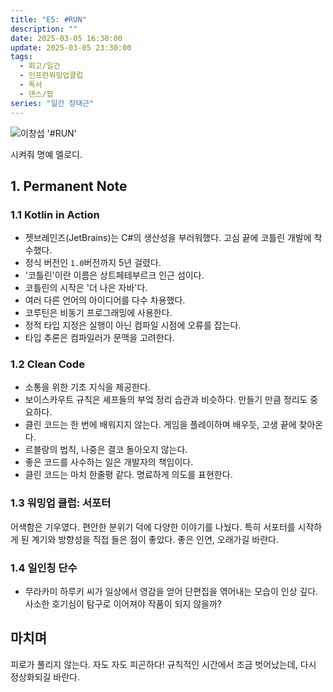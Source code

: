 ```yaml
---
title: "E5: #RUN"
description: ""
date: 2025-03-05 16:30:00
update: 2025-03-05 23:30:00
tags:
  - 회고/일간
  - 인프런워밍업클럽
  - 독서
  - 댄스/팝
series: "일간 장태근"
---
```


![이창섭 '#RUN'](4106536.jpg)

시켜줘 명예 멜로디.

## 1. Permanent Note

### 1.1 Kotlin in Action

- 젯브레인즈(JetBrains)는 C#의 생산성을 부러워했다. 고심 끝에 코틀린 개발에 착수했다.
- 정식 버전인 `1.0`버전까지 5년 걸렸다.
- '코틀린'이란 이름은 상트페테부르크 인근 섬이다.
- 코틀린의 시작은 '더 나은 자바'다.
- 여러 다른 언어의 아이디어를 다수 차용했다.
- 코루틴은 비동기 프로그래밍에 사용한다.
- 정적 타입 지정은 실행이 아닌 컴파일 시점에 오류를 잡는다.
- 타입 추론은 컴파일러가 문맥을 고려한다.

### 1.2 Clean Code

- 소통을 위한 기초 지식을 제공한다.
- 보이스카우트 규칙은 셰프들의 부엌 정리 습관과 비슷하다. 만들기 만큼 정리도 중요하다.
- 클린 코드는 한 번에 배워지지 않는다. 게임을 플레이하며 배우듯, 고생 끝에 찾아온다.
- 르블랑의 법칙, 나중은 결코 돌아오지 않는다.
- 좋은 코드를 사수하는 일은 개발자의 책임이다.
- 클린 코드는 마치 한줄평 같다. 명료하게 의도를 표현한다.

### 1.3 워밍업 클럽: 서포터

어색함은 기우였다. 편안한 분위기 덕에 다양한 이야기를 나눴다. 특히 서포터를 시작하게 된 계기와 방향성을 직접 들은 점이 좋았다.
좋은 인연, 오래가길 바란다.

### 1.4 일인칭 단수

- 무라카미 하루키 씨가 일상에서 영감을 얻어 단편집을 엮어내는 모습이 인상 깊다. 사소한 호기심이 탐구로 이어져야 작품이 되지 않을까?

## 마치며

피로가 풀리지 않는다. 자도 자도 피곤하다! 규칙적인 시간에서 조금 벗어났는데, 다시 정상화되길 바란다.
